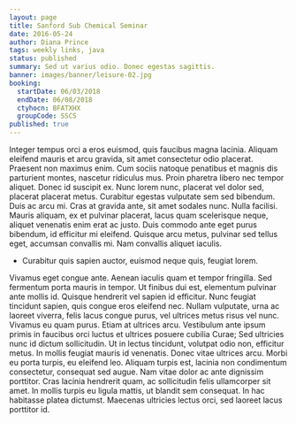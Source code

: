 ```yaml
---
layout: page
title: Sanford Sub Chemical Seminar
date: 2016-05-24
author: Diana Prince
tags: weekly links, java
status: published
summary: Sed ut varius odio. Donec egestas sagittis.
banner: images/banner/leisure-02.jpg
booking:
  startDate: 06/03/2018
  endDate: 06/08/2018
  ctyhocn: BFATXHX
  groupCode: SSCS
published: true
---
```

Integer tempus orci a eros euismod, quis faucibus magna lacinia. Aliquam eleifend mauris et arcu gravida, sit amet consectetur odio placerat. Praesent non maximus enim. Cum sociis natoque penatibus et magnis dis parturient montes, nascetur ridiculus mus. Proin pharetra libero nec tempor aliquet. Donec id suscipit ex. Nunc lorem nunc, placerat vel dolor sed, placerat placerat metus. Curabitur egestas vulputate sem sed bibendum. Duis ac arcu mi. Cras at gravida ante, sit amet sodales nunc. Nulla facilisi. Mauris aliquam, ex et pulvinar placerat, lacus quam scelerisque neque, aliquet venenatis enim erat ac justo. Duis commodo ante eget purus bibendum, id efficitur mi eleifend. Quisque arcu metus, pulvinar sed tellus eget, accumsan convallis mi. Nam convallis aliquet iaculis.

* Curabitur quis sapien auctor, euismod neque quis, feugiat lorem.

Vivamus eget congue ante. Aenean iaculis quam et tempor fringilla. Sed fermentum porta mauris in tempor. Ut finibus dui est, elementum pulvinar ante mollis id. Quisque hendrerit vel sapien id efficitur. Nunc feugiat tincidunt sapien, quis congue eros eleifend nec. Nullam vulputate, urna ac laoreet viverra, felis lacus congue purus, vel ultrices metus risus vel nunc. Vivamus eu quam purus.
Etiam at ultrices arcu. Vestibulum ante ipsum primis in faucibus orci luctus et ultrices posuere cubilia Curae; Sed ultricies nunc id dictum sollicitudin. Ut in lectus tincidunt, volutpat odio non, efficitur metus. In mollis feugiat mauris id venenatis. Donec vitae ultrices arcu. Morbi eu porta turpis, eu eleifend leo. Aliquam turpis est, lacinia non condimentum consectetur, consequat sed augue. Nam vitae dolor ac ante dignissim porttitor. Cras lacinia hendrerit quam, ac sollicitudin felis ullamcorper sit amet. In mollis turpis eu ligula mattis, ut blandit sem consequat. In hac habitasse platea dictumst. Maecenas ultricies lectus orci, sed laoreet lacus porttitor id.
